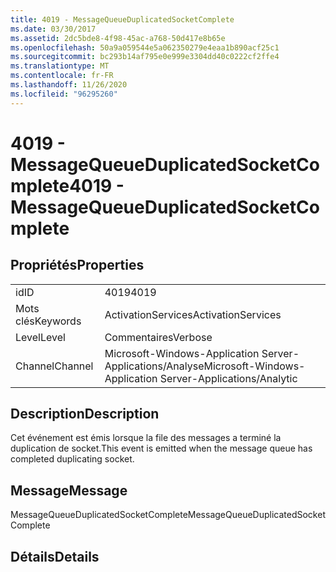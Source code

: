 ```yaml
---
title: 4019 - MessageQueueDuplicatedSocketComplete
ms.date: 03/30/2017
ms.assetid: 2dc5bde8-4f98-45ac-a768-50d417e8b65e
ms.openlocfilehash: 50a9a059544e5a062350279e4eaa1b890acf25c1
ms.sourcegitcommit: bc293b14af795e0e999e3304dd40c0222cf2ffe4
ms.translationtype: MT
ms.contentlocale: fr-FR
ms.lasthandoff: 11/26/2020
ms.locfileid: "96295260"
---
```

# <a name="4019---messagequeueduplicatedsocketcomplete"></a><span data-ttu-id="365f0-102">4019 - MessageQueueDuplicatedSocketComplete</span><span class="sxs-lookup"><span data-stu-id="365f0-102">4019 - MessageQueueDuplicatedSocketComplete</span></span>

## <a name="properties"></a><span data-ttu-id="365f0-103">Propriétés</span><span class="sxs-lookup"><span data-stu-id="365f0-103">Properties</span></span>  
  
|||  
|-|-|  
|<span data-ttu-id="365f0-104">id</span><span class="sxs-lookup"><span data-stu-id="365f0-104">ID</span></span>|<span data-ttu-id="365f0-105">4019</span><span class="sxs-lookup"><span data-stu-id="365f0-105">4019</span></span>|  
|<span data-ttu-id="365f0-106">Mots clés</span><span class="sxs-lookup"><span data-stu-id="365f0-106">Keywords</span></span>|<span data-ttu-id="365f0-107">ActivationServices</span><span class="sxs-lookup"><span data-stu-id="365f0-107">ActivationServices</span></span>|  
|<span data-ttu-id="365f0-108">Level</span><span class="sxs-lookup"><span data-stu-id="365f0-108">Level</span></span>|<span data-ttu-id="365f0-109">Commentaires</span><span class="sxs-lookup"><span data-stu-id="365f0-109">Verbose</span></span>|  
|<span data-ttu-id="365f0-110">Channel</span><span class="sxs-lookup"><span data-stu-id="365f0-110">Channel</span></span>|<span data-ttu-id="365f0-111">Microsoft-Windows-Application Server-Applications/Analyse</span><span class="sxs-lookup"><span data-stu-id="365f0-111">Microsoft-Windows-Application Server-Applications/Analytic</span></span>|  
  
## <a name="description"></a><span data-ttu-id="365f0-112">Description</span><span class="sxs-lookup"><span data-stu-id="365f0-112">Description</span></span>  

 <span data-ttu-id="365f0-113">Cet événement est émis lorsque la file des messages a terminé la duplication de socket.</span><span class="sxs-lookup"><span data-stu-id="365f0-113">This event is emitted when the message queue has completed duplicating socket.</span></span>  
  
## <a name="message"></a><span data-ttu-id="365f0-114">Message</span><span class="sxs-lookup"><span data-stu-id="365f0-114">Message</span></span>  

 <span data-ttu-id="365f0-115">MessageQueueDuplicatedSocketComplete</span><span class="sxs-lookup"><span data-stu-id="365f0-115">MessageQueueDuplicatedSocketComplete</span></span>  
  
## <a name="details"></a><span data-ttu-id="365f0-116">Détails</span><span class="sxs-lookup"><span data-stu-id="365f0-116">Details</span></span>
